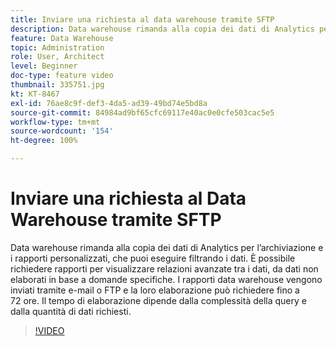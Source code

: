 ```yaml
---
title: Inviare una richiesta al data warehouse tramite SFTP
description: Data warehouse rimanda alla copia dei dati di Analytics per l’archiviazione e i rapporti personalizzati, che puoi eseguire filtrando i dati. È possibile richiedere rapporti per visualizzare relazioni avanzate tra i dati, da dati non elaborati in base a domande specifiche. I rapporti data warehouse vengono inviati tramite e-mail o FTP e la loro elaborazione può richiedere fino a 72 ore. Il tempo di elaborazione dipende dalla complessità della query e dalla quantità di dati richiesti.
feature: Data Warehouse
topic: Administration
role: User, Architect
level: Beginner
doc-type: feature video
thumbnail: 335751.jpg
kt: KT-8467
exl-id: 76ae8c9f-def3-4da5-ad39-49bd74e5bd8a
source-git-commit: 84984ad9bf65cfc69117e40ac0e0cfe503cac5e5
workflow-type: tm+mt
source-wordcount: '154'
ht-degree: 100%

---
```


# Inviare una richiesta al Data Warehouse tramite SFTP

Data warehouse rimanda alla copia dei dati di Analytics per l’archiviazione e i rapporti personalizzati, che puoi eseguire filtrando i dati. È possibile richiedere rapporti per visualizzare relazioni avanzate tra i dati, da dati non elaborati in base a domande specifiche. I rapporti data warehouse vengono inviati tramite e-mail o FTP e la loro elaborazione può richiedere fino a 72 ore. Il tempo di elaborazione dipende dalla complessità della query e dalla quantità di dati richiesti.

>[!VIDEO](https://video.tv.adobe.com/v/335751/?quality=12&learn=on)
